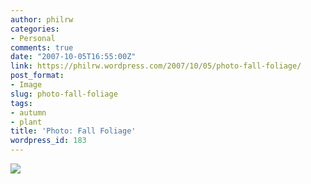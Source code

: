 ```yaml
---
author: philrw
categories:
- Personal
comments: true
date: "2007-10-05T16:55:00Z"
link: https://philrw.wordpress.com/2007/10/05/photo-fall-foliage/
post_format:
- Image
slug: photo-fall-foliage
tags:
- autumn
- plant
title: 'Photo: Fall Foliage'
wordpress_id: 183
---
```


[![](/images/Fall_foliage-300x224.jpg)](/images/fall_foliage.jpg)
